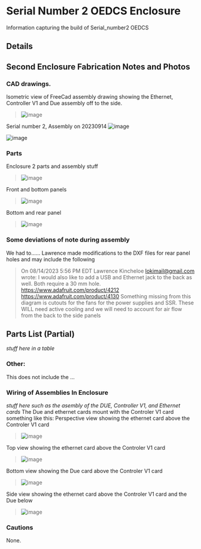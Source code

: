 # Serial Number 2 OEDCS Enclosure
Information capturing the build of Serial_number2 OEDCS 

## Details

## Second Enclosure Fabrication Notes and Photos
### CAD drawings. 
Isometric view of FreeCad assembly drawing showing the Ethernet, Controller V1 and Due assembly off to the side.
> ![image](https://github.com/PubInv/NASA-COG/assets/5836181/acfafbcd-7913-475d-9ad6-6f1f11418265)

Serial number 2, Assembly on 20230914
![image](https://github.com/PubInv/NASA-COG/assets/5836181/ddf36d0f-b828-4666-9d21-01b977a775d9)

![image](https://github.com/PubInv/NASA-COG/assets/5836181/4c4c0f65-dee8-4c41-a483-dea0b79f8496)



### Parts
Enclosure 2 parts and assembly stuff  
> ![image](https://github.com/PubInv/NASA-COG/assets/5836181/9dab912b-28cb-4386-8f40-10f697fbf17d)


Front and bottom panels  
> ![image](https://github.com/PubInv/NASA-COG/assets/5836181/1ba6a514-0766-42b5-b962-10cde6caf6db)

Bottom and rear panel  
> ![image](https://github.com/PubInv/NASA-COG/assets/5836181/d1fb86b1-aba0-497a-8afb-62906055a8eb)

### Some deviations of note during assembly
We had to......
Lawrence made modifications to the DXF files for rear panel holes
and may include the following
> On 08/14/2023 5:56 PM EDT Lawrence Kincheloe <lokimail@gmail.com> wrote:
> I would also like to add a USB and Ethernet jack to the back as well.
> Both require a 30 mm hole. 
> https://www.adafruit.com/product/4212
> https://www.adafruit.com/product/4130
> Something missing from this diagram is cutouts for the fans for the power supplies and SSR. These WILL need active cooling and we will need to account for air flow from the back to the side panels 


## Parts List (Partial)
*stuff here in a table*

### Other:
This does not include the ...



### Wiring of Assemblies In Enclosure

*stuff here such as the asembly of the DUE, Controller V1, and Ethernet cards*
The Due and ethernet cards mount with the Controler V1 card something like this:
Perspective view showing the ethernet card above the Controler V1 card  
> ![image](https://github.com/PubInv/NASA-COG/assets/5836181/e5904003-5be9-498d-9022-c9622d325134)  

Top view showing the ethernet card above the Controler V1 card  
> ![image](https://github.com/PubInv/NASA-COG/assets/5836181/2326fc6e-f0ea-490a-a77b-af1999822e3f)  

Bottom view showing the Due card above the Controler V1 card  
> ![image](https://github.com/PubInv/NASA-COG/assets/5836181/b7303e91-6245-4c1b-b752-4ef066096f38)

Side view showing the ethernet card above the Controler V1 card and the Due below
> ![image](https://github.com/PubInv/NASA-COG/assets/5836181/905927c0-e418-4f2e-86d9-dd53f211a30b)




### Cautions
None.


